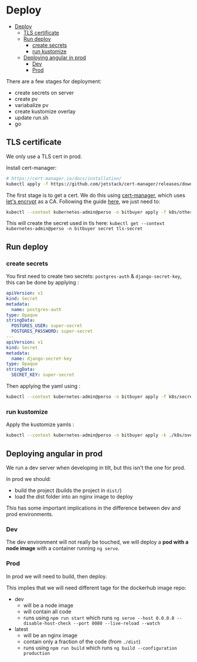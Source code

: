 # Deploy

- [Deploy](#deploy)
  - [TLS certificate](#tls-certificate)
  - [Run deploy](#run-deploy)
    - [create secrets](#create-secrets)
    - [run kustomize](#run-kustomize)
  - [Deploying angular in prod](#deploying-angular-in-prod)
    - [Dev](#dev)
    - [Prod](#prod)

There are a few stages for deployment:

- create secrets on server
- create pv
- variabalize pv
- create kustomize overlay
- update run.sh
- go

## TLS certificate

We only use a TLS cert in prod.

Install cert-manager:

```bash
# https://cert-manager.io/docs/installation/
kubectl apply -f https://github.com/jetstack/cert-manager/releases/download/v1.5.3/cert-manager.yaml
```

The first stage is to get a cert.  We do this using [cert-manager](https://cert-manager.io/), which uses [let's encrypt](https://letsencrypt.org/) as a CA.  Following the guide [here](https://medium.com/flant-com/cert-manager-lets-encrypt-ssl-certs-for-kubernetes-7642e463bbce), we just need to:

```bash
kubectl --context kubernetes-admin@perso -n bitbuyer apply -f k8s/other/cert.yml
```

This will create the secret used in tls here: `kubectl get --context kubernetes-admin@perso -n bitbuyer secret tls-secret`

## Run deploy

### create secrets

You first need to create two secrets: `postgres-auth` & `django-secret-key`, this can be done by applying :

```yaml
apiVersion: v1
kind: Secret
metadata:
  name: postgres-auth
type: Opaque
stringData:
  POSTGRES_USER: super-secret
  POSTGRES_PASSWORD: super-secret
---
apiVersion: v1
kind: Secret
metadata:
  name: django-secret-key
type: Opaque
stringData:
  SECRET_KEY: super-secret
```

Then applying the yaml using :

```bash
kubectl --context kubernetes-admin@perso -n bitbuyer apply -f k8s/secrets.prod.yml
```

### run kustomize

Apply the kustomize yamls :

```bash
kubectl --context kubernetes-admin@perso -n bitbuyer apply -k ./k8s/overlays/prod/
```

## Deploying angular in prod

We run a dev server when developing in tilt, but this isn't the one for prod.

In prod we should:

- build the project (builds the project in `dist/`)
- load the dist folder into an nginx image to deploy

This has some important implications in the difference between dev and prod environments.

### Dev

The dev environment will not really be touched, we will deploy a **pod with a node image** with a container running `ng serve`.

### Prod

In prod we will need to build, then deploy.

This implies that we will need different tage for the dockerhub image repo:

- dev
  - will be a node image
  - will contain all code
  - runs using `npm run start` which runs `ng serve --host 0.0.0.0 --disable-host-check --port 8080 --live-reload --watch`
- latest
  - will be an nginx image
  - contain only a fraction of the code (from `./dist`)
  - runs using `npm run build` which runs `ng build --configuration production`
